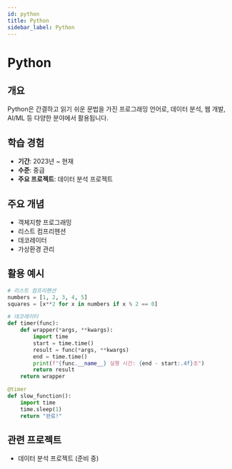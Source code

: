 ```yaml
---
id: python
title: Python
sidebar_label: Python
---
```


# Python

## 개요

Python은 간결하고 읽기 쉬운 문법을 가진 프로그래밍 언어로, 데이터 분석, 웹 개발, AI/ML 등 다양한 분야에서 활용됩니다.

## 학습 경험

- **기간**: 2023년 ~ 현재
- **수준**: 중급
- **주요 프로젝트**: 데이터 분석 프로젝트

## 주요 개념

- 객체지향 프로그래밍
- 리스트 컴프리헨션
- 데코레이터
- 가상환경 관리

## 활용 예시

```python
# 리스트 컴프리헨션
numbers = [1, 2, 3, 4, 5]
squares = [x**2 for x in numbers if x % 2 == 0]

# 데코레이터
def timer(func):
    def wrapper(*args, **kwargs):
        import time
        start = time.time()
        result = func(*args, **kwargs)
        end = time.time()
        print(f"{func.__name__} 실행 시간: {end - start:.4f}초")
        return result
    return wrapper

@timer
def slow_function():
    import time
    time.sleep(1)
    return "완료!"
```

## 관련 프로젝트

- 데이터 분석 프로젝트 (준비 중)
